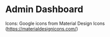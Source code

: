 # Admin Dashboard

Icons: Google icons from Material Design Icons (https://materialdesignicons.com/)
